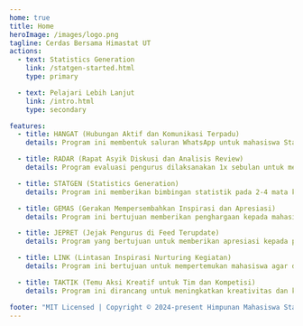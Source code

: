 ```yaml
---
home: true
title: Home
heroImage: /images/logo.png
tagline: Cerdas Bersama Himastat UT
actions:
  - text: Statistics Generation
    link: /statgen-started.html
    type: primary

  - text: Pelajari Lebih Lanjut
    link: /intro.html
    type: secondary

features:
  - title: HANGAT (Hubungan Aktif dan Komunikasi Terpadu)
    details: Program ini membentuk saluran WhatsApp untuk mahasiswa Statistika per daerah dan mendukung kegiatan resmi. Dari 50 grup, 39 dialokasikan untuk mahasiswa per daerah, sementara sisanya digunakan untuk acara atau kegiatan resmi Statistika Universitas Terbuka.

  - title: RADAR (Rapat Asyik Diskusi dan Analisis Review)
    details: Program evaluasi pengurus dilaksanakan 1x sebulan untuk meninjau kinerja dan perkembangan kegiatan organisasi, serta mendiskusikan strategi peningkatan efektivitas himpunan.

  - title: STATGEN (Statistics Generation)
    details: Program ini memberikan bimbingan statistik pada 2-4 mata kuliah per semester, membantu mahasiswa memahami materi dengan lebih mendalam dan mempersiapkan diri menghadapi ujian serta tugas akademik.

  - title: GEMAS (Gerakan Mempersembahkan Inspirasi dan Apresiasi)
    details: Program ini bertujuan memberikan penghargaan kepada mahasiswa yang berprestasi dan alumni yang telah menyelesaikan studi. Dilaksanakan sebagai bentuk apresiasi dan motivasi, acara ini juga memperkuat hubungan antara himpunan, mahasiswa, pengurus lama/baru hima, dan alumni.

  - title: JEPRET (Jejak Pengurus di Feed Terupdate)
    details: Program yang bertujuan untuk memberikan apresiasi kepada pengurus lama atas kontribusi mereka selama masa kepengurusan. Selain itu, program ini juga menyusun dan mempublikasikan informasi tentang susunan kepengurusan HIMASTAT yang baru sebagai bentuk transparansi dan informasi kepada anggota.

  - title: LINK (Lintasan Inspirasi Nurturing Kegiatan)
    details: Program ini bertujuan untuk mempertemukan mahasiswa agar dapat mempersiapkan diri dalam mengikuti lomba-lomba terkait statistik dan membentuk tim serta memberikan pelatihan intensif.

  - title: TAKTIK (Temu Aksi Kreatif untuk Tim dan Kompetisi)
    details: Program ini dirancang untuk meningkatkan kreativitas dan kompetisi di antara mahasiswa melalui berbagai kegiatan yang melibatkan kolaborasi dan inovasi.

footer: "MIT Licensed | Copyright © 2024-present Himpunan Mahasiswa Statistika Universitas Terbuka"
---
```


<!-- This is the content of home page. Check [Home Page Docs][default-theme-home] for more details. -->

<!-- [default-theme-home]: https://vuejs.press/reference/default-theme/frontmatter.html#home-page -->
